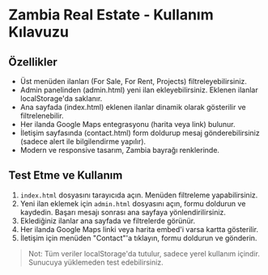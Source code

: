 # Zambia Real Estate - Kullanım Kılavuzu

## Özellikler
- Üst menüden ilanları (For Sale, For Rent, Projects) filtreleyebilirsiniz.
- Admin panelinden (admin.html) yeni ilan ekleyebilirsiniz. Eklenen ilanlar localStorage'da saklanır.
- Ana sayfada (index.html) eklenen ilanlar dinamik olarak gösterilir ve filtrelenebilir.
- Her ilanda Google Maps entegrasyonu (harita veya link) bulunur.
- İletişim sayfasında (contact.html) form doldurup mesaj gönderebilirsiniz (sadece alert ile bilgilendirme yapılır).
- Modern ve responsive tasarım, Zambia bayrağı renklerinde.

## Test Etme ve Kullanım
1. `index.html` dosyasını tarayıcıda açın. Menüden filtreleme yapabilirsiniz.
2. Yeni ilan eklemek için `admin.html` dosyasını açın, formu doldurun ve kaydedin. Başarı mesajı sonrası ana sayfaya yönlendirilirsiniz.
3. Eklediğiniz ilanlar ana sayfada ve filtrelerde görünür.
4. Her ilanda Google Maps linki veya harita embed'i varsa kartta gösterilir.
5. İletişim için menüden "Contact"'a tıklayın, formu doldurun ve gönderin.

> Not: Tüm veriler localStorage'da tutulur, sadece yerel kullanım içindir. Sunucuya yüklemeden test edebilirsiniz.
